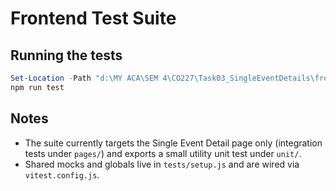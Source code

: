 # Frontend Test Suite

## Running the tests

```powershell
Set-Location -Path "d:\MY ACA\SEM 4\CO227\Task03_SingleEventDetails\frontend\dashboard"
npm run test
```

## Notes

- The suite currently targets the Single Event Detail page only (integration tests under `pages/`) and exports a small utility unit test under `unit/`.
- Shared mocks and globals live in `tests/setup.js` and are wired via `vitest.config.js`.

